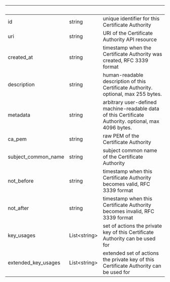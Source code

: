 <!-- Code generated for API Clients. DO NOT EDIT. -->

| &nbsp; | &nbsp; | &nbsp; |
|---|---|---|
| id | string | unique identifier for this Certificate Authority |
| uri | string | URI of the Certificate Authority API resource |
| created_at | string | timestamp when the Certificate Authority was created, RFC 3339 format |
| description | string | human-readable description of this Certificate Authority. optional, max 255 bytes. |
| metadata | string | arbitrary user-defined machine-readable data of this Certificate Authority. optional, max 4096 bytes. |
| ca_pem | string | raw PEM of the Certificate Authority |
| subject_common_name | string | subject common name of the Certificate Authority |
| not_before | string | timestamp when this Certificate Authority becomes valid, RFC 3339 format |
| not_after | string | timestamp when this Certificate Authority becomes invalid, RFC 3339 format |
| key_usages | List&lt;string&gt; | set of actions the private key of this Certificate Authority can be used for |
| extended_key_usages | List&lt;string&gt; | extended set of actions the private key of this Certificate Authority can be used for |